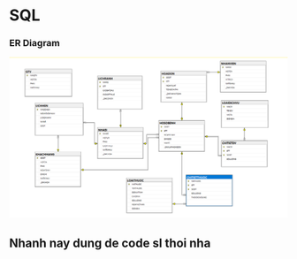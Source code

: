 # SQL 
### ER Diagram

![ER Diagram](./screen/LuocDoQuanHe.png)
## Nhanh nay dung de code sl thoi nha

